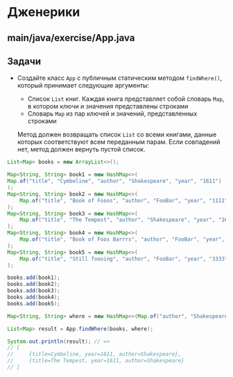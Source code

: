 # Дженерики

## main/java/exercise/App.java

## Задачи

* Создайте класс `App` с публичным статическим методом `findWhere()`, который принимает следующие аргументы:

  * Список `List` книг. Каждая книга представляет собой словарь `Map`, в котором ключи и значения представлены строками
  * Словарь `Map` из пар ключей и значений, представленных строками

  Метод должен возвращать список `List` со всеми книгами, данные которых соответствуют всем переданным парам. Если совпадений нет, метод должен вернуть пустой список.

```java
List<Map> books = new ArrayList<>();

Map<String, String> book1 = new HashMap<>(
Map.of("title", "Cymbeline", "author", "Shakespeare", "year", "1611")
);
Map<String, String> book2 = new HashMap<>(
    Map.of("title", "Book of Fooos", "author", "FooBar", "year", "1111")
);
Map<String, String> book3 = new HashMap<>(
    Map.of("title", "The Tempest", "author", "Shakespeare", "year", "1611")
);
Map<String, String> book4 = new HashMap<>(
    Map.of("title", "Book of Foos Barrrs", "author", "FooBar", "year", "2222")
);
Map<String, String> book5 = new HashMap<>(
    Map.of("title", "Still foooing", "author", "FooBar", "year", "3333")
);

books.add(book1);
books.add(book2);
books.add(book3);
books.add(book4);
books.add(book5);

Map<String, String> where = new HashMap<>(Map.of("author", "Shakespeare", "year", "1611"));

List<Map> result = App.findWhere(books, where);

System.out.println(result); // =>
// [
//     {title=Cymbeline, year=1611, author=Shakespeare},
//     {title=The Tempest, year=1611, author=Shakespeare}
// ]
```
